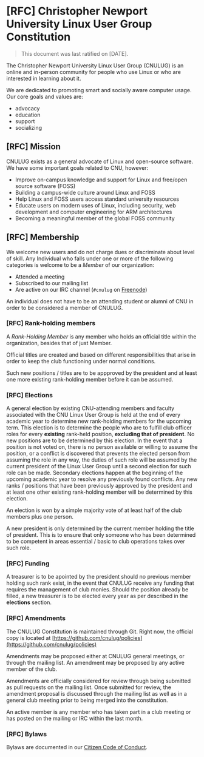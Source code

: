 # [RFC] Christopher Newport University Linux User Group Constitution

> This document was last ratified on [DATE].

The Christopher Newport University Linux User Group (CNULUG) is an online and
in-person community for people who use Linux or who are interested in learning
about it.

We are dedicated to promoting smart and socially aware computer usage.
Our core goals and values are:

- advocacy
- education
- support
- socializing

## [RFC] Mission

CNULUG exists as a general advocate of Linux and open-source software.
We have some important goals related to CNU, however:

- Improve on-campus knowledge and support for Linux and free/open source software (FOSS)
- Building a campus-wide culture around Linux and FOSS
- Help Linux and FOSS users access standard 
  university resources
- Educate users on modern uses of Linux, including security, web development 
  and computer engineering for ARM architectures
- Becoming a meaningful member of the global FOSS community

## [RFC] Membership

We welcome new users and do not charge dues or discriminate about level of
skill. Any Individual who falls under one or more of the following categories is
welcome to be a *Member* of our organization:

- Attended a meeting
- Subscribed to our mailing list
- Are active on our IRC channel (`#cnulug` on [Freenode](https://freenode.net/))

An individual does not have to be an attending student or alumni of CNU in order to be considered a member of CNULUG.


### [RFC] Rank-holding members

A *Rank-Holding Member* is any member who holds an official title within the
organization, besides that of just Member.

Official titles are created and based on different responsibilities that arise
in order to keep the club functioning under normal conditions.

Such new positions / titles are to be appproved by the president and at least
one more existing rank-holding member before it can be assumed.

### [RFC] Elections

A general election by existing CNU-attending members and faculty associated with
the CNU Linux User Group is held at the end of every academic year to determine
new rank-holding members for the upcoming term. This election is to determine
the people who are to fulfill club officer roles for every **existing**
rank-held position, **excluding that of president**. No new positions are to be
determined by this election. In the event that a position is not voted on, there
is no person available or willing to assume the position, or a conflict is
discovered that prevents the elected person from assuming the role in any way,
the duties of such role will be assumed by the current president of the Linux
User Group until a second election for such role can be made. Secondary
elections happen at the beginning of the upcoming academic year to resolve any
previously found conflicts. Any new ranks / positions that have been previously
approved by the president and at least one other existing rank-holding member
will be determined by this election.

An election is won by a simple majority vote of at least half of the club
members plus one person.

A new president is only determined by the current member holding the title of
president. This is to ensure that only someone who has been determined to be
competent in areas essential / basic to club operations takes over such role.

### [RFC] Funding

A treasurer is to be apointed by the president should no previous member holding such rank exist, in the event that CNULUG receive any funding that requires the management of club monies. Should the position already be filled, a new treasurer is to be elected every year as per described in the **elections** section.

### [RFC] Amendments

The CNULUG Constitution is maintained through Git. Right now, the official copy is located at [https://github.com/cnulug/policies](https://github.com/cnulug/policies)

Amendments may be proposed either at CNULUG general meetings, or through the mailing list. An amendment may be proposed by any active member of the club.

Amendments are officially considered for review through being submitted as pull requests on the mailing list. Once submitted for review, the amendment proposal is discussed through the mailing list as well as in a general club meeting prior to being merged into the constitution.

An active member is any member who has taken part in a club meeting or has posted on the mailing or IRC within the last month.

### [RFC] Bylaws

Bylaws are documented in our [Citizen Code of Conduct](https://github.com/cnulug/policies/blob/master/citizen_code_of_conduct.md#citizen-code-of-conduct).

